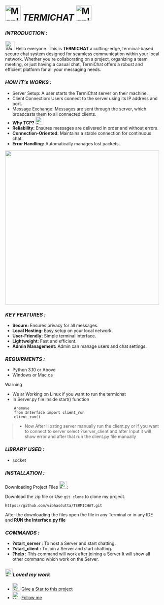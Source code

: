 # <img src="https://raw.githubusercontent.com/Tarikul-Islam-Anik/Animated-Fluent-Emojis/master/Emojis/Animals/Maple%20Leaf.png" alt="Maple Leaf" width="50" height="50" /> ***TERMICHAT*** <img src="https://raw.githubusercontent.com/Tarikul-Islam-Anik/Animated-Fluent-Emojis/master/Emojis/Animals/Maple%20Leaf.png" alt="Maple Leaf" width="50" height="50">

### ***INTRODUCTION :***
<img src="https://raw.githubusercontent.com/Tarikul-Islam-Anik/Animated-Fluent-Emojis/master/Emojis/Hand%20gestures/Waving%20Hand%20Medium-Light%20Skin%20Tone.png" alt="Waving Hand Medium-Light Skin Tone" width="30" height="30" /> Hello everyone. This is **TERMICHAT** a cutting-edge, terminal-based secure chat system designed for seamless communication within your local network. Whether you're collaborating on a project, organizing a team meeting, or just having a casual chat, TermiChat offers a robust and efficient platform for all your messaging needs.

### ***HOW IT's WORKS :***
- Server Setup: A user starts the TermiChat server on their machine.
- Client Connection: Users connect to the server using its IP address and port.
- Message Exchange: Messages are sent through the server, which broadcasts them to all connected clients.
- **Why TCP?** <img src="https://raw.githubusercontent.com/Tarikul-Islam-Anik/Animated-Fluent-Emojis/master/Emojis/Objects/Satellite%20Antenna.png" alt="Satellite Antenna" width="25" height="25" />
- **Reliability:** Ensures messages are delivered in order and without errors.
- **Connection-Oriented:** Maintains a stable connection for continuous chat.
- **Error Handling:** Automatically manages lost packets.
<img src="https://media.geeksforgeeks.org/wp-content/uploads/Socket_server-1.png" width="500" height="500" />

### ***KEY FEATURES :***
- **Secure:** Ensures privacy for all messages.
- **Local Hosting:** Easy setup on your local network.
- **User-Friendly:** Simple terminal interface.
- **Lightweight:** Fast and efficient.
- **Admin Management:** Admin can manage users and chat settings.

### ***REQUIRMENTS :***
- Python 3.10 or Above
- Windows or Mac os
> [!WARNING]  
> - We ar Working on Linux if you want to run the termichat
> - In Server.py file Inside start() function
```
    #remove 
    from Interface import client_run
    client_run()
```
> - Now After Hosting server manually run the client.py or if you want to connect to server select ?server_client and after Input it will show error and after that run the client.py file manually

### ***LIBRARY USED :***
- socket

### ***INSTALLATION :***
Downloading Project Files <img src="https://raw.githubusercontent.com/Tarikul-Islam-Anik/Animated-Fluent-Emojis/master/Emojis/Hand%20gestures/Backhand%20Index%20Pointing%20Down%20Medium-Light%20Skin%20Tone.png" alt="Backhand Index Pointing Down Medium-Light Skin Tone" width="25" height="25" />:
  
  Download the zip file or Use `git clone` to clone my project.
  ```
  https://github.com/vibhasdutta/TERMICHAT.git
  ```
After the downloading the files open the file in any Terminal or in any IDE and **RUN the Interface.py file** 
### ***COMMANDS :*** 
- **?start_server :** To host a Server and start chatting.
- **?start_client :** To join a Server and start chatting.
- **?help :** This command will work after joining a Server It will show all other command which work on the Server.

### <img src="https://raw.githubusercontent.com/Tarikul-Islam-Anik/Animated-Fluent-Emojis/master/Emojis/Smilies/Red%20Heart.png" alt="Red Heart" width="25" height="25" />***Loved my work***
- <img src="https://raw.githubusercontent.com/Tarikul-Islam-Anik/Animated-Fluent-Emojis/master/Emojis/Travel%20and%20places/Star.png" alt="Star" width="25" height="25" /> [Give a Star to this project](https://github.com/vibhasdutta/TERMICHAT/edit/TERMICHAT_MAIN)
- <img src="https://raw.githubusercontent.com/Tarikul-Islam-Anik/Animated-Fluent-Emojis/master/Emojis/Hand%20gestures/Handshake.png" alt="Handshake" width="25" height="25" /> [Follow me](https://github.com/vibhasdutta)
  
